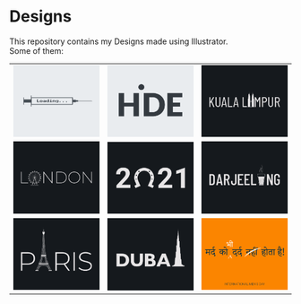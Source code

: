 # Designs
This repository contains my Designs made using Illustrator.<br>
Some of them:<br>
<table>
<tr><td><img src="./2020-11/png/30.11.2020.png"></td><td><img src="./2020-11/png/23.11.2020.png"></td><td><img src="./2020-12/png/29.12.2020.png"></td></tr>
<tr><td><img src="./2020-12/png/16.12.2020.png"></td><td><img src="./2021-01/png/01.01.2021.png"></td><td><img src="./2020-12/png/31.12.2020.png"></td></tr>
<tr><td><img src="./2020-12/png/18.12.2020.png"></td><td><img src="./2020-12/png/14.12.2020.png"></td><td><img src="./2020-11/png/19.11.2020.png"></td></tr>
</table>
